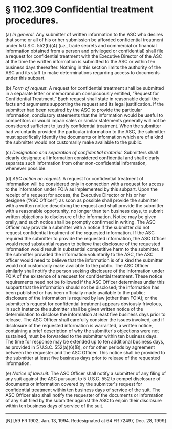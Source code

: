 # § 1102.309   Confidential treatment procedures.

(a) *In general.* Any submitter of written information to the ASC who desires that some or all of his or her submission be afforded confidential treatment under 5 U.S.C. 552(b)(4) (*i.e.,* trade secrets and commercial or financial information obtained from a person and privileged or confidential) shall file a request for confidential treatment with the Executive Director of the ASC at the time the written information is submitted to the ASC or within ten business days thereafter. Nothing in this section limits the authority of the ASC and its staff to make determinations regarding access to documents under this subpart.


(b) *Form of request.* A request for confidential treatment shall be submitted in a separate letter or memorandum conspicuously entitled, “Request for Confidential Treatment.” Each request shall state in reasonable detail the facts and arguments supporting the request and its legal justification. If the submitter had been required by the ASC to provide the particular information, conclusory statements that the information would be useful to competitors or would impair sales or similar statements generally will not be considered sufficient to justify confidential treatment. When the submitter had voluntarily provided the particular information to the ASC, the submitter must specifically identify the documents or information which are of a kind the submitter would not customarily make available to the public.


(c) *Designation and separation of confidential material.* Submitters shall clearly designate all information considered confidential and shall clearly separate such information from other non-confidential information, whenever possible.


(d) *ASC action on request.* A request for confidential treatment of information will be considered only in connection with a request for access to the information under FOIA as implemented by this subpart. Upon the receipt of a request for access, the Executive Director or his or her designee (“ASC Officer”) as soon as possible shall provide the submitter with a written notice describing the request and shall provide the submitter with a reasonable opportunity, no longer than ten business days, to submit written objections to disclosure of the information. Notice may be given orally, and such notice shall be promptly confirmed in writing. The ASC Officer may provide a submitter with a notice if the submitter did not request confidential treatment of the requested information. If the ASC required the submitter to provide the requested information, the ASC Officer would need substantial reason to believe that disclosure of the requested information would result in substantial competitive harm to the submitter. If the submitter provided the information voluntarily to the ASC, the ASC officer would need to believe that the information is of a kind the submitter would not customarily make available to the public. The ASC Officer similarly shall notify the person seeking disclosure of the information under FOIA of the existence of a request for confidential treatment. These notice requirements need not be followed if the ASC Officer determines under this subpart that the information should not be disclosed; the information has been published or has been officially made available to the public; disclosure of the information is required by law (other than FOIA); or the submitter's request for confidential treatment appears obviously frivolous, in such instance the submitter shall be given written notice of the determination to disclose the information at least five business days prior to release. The ASC Officer shall carefully consider the issues involved, and if disclosure of the requested information is warranted, a written notice, containing a brief description of why the submitter's objections were not sustained, must be forwarded to the submitter within ten business days. The time for response may be extended up to ten additional business days, as provided in 5 U.S.C. 552(a)(6)(B), or for other periods by agreement between the requester and the ASC Officer. This notice shall be provided to the submitter at least five business days prior to release of the requested information.


(e) *Notice of lawsuit.* The ASC Officer shall notify a submitter of any filing of any suit against the ASC pursuant to 5 U.S.C. 552 to compel disclosure of documents or information covered by the submitter's request for confidential treatment within ten business days of service of the suit. The ASC Officer also shall notify the requester of the documents or information of any suit filed by the submitter against the ASC to enjoin their disclosure within ten business days of service of the suit.



---

[N] [59 FR 1902, Jan. 13, 1994. Redesignated at 64 FR 72497, Dec. 28, 1999]




